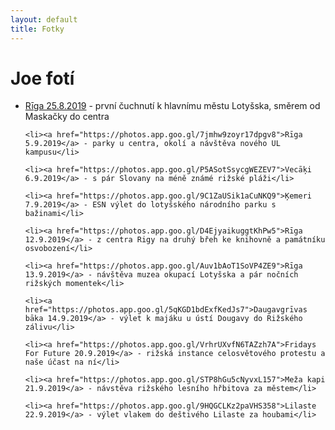 ```yaml
---
layout: default
title: Fotky
---
```


<div class="home" id="home">
<h1>Joe fotí</h1>
  <ul>
    <li><a href="https://photos.app.goo.gl/GNJFKCK8fwZdmSCA7">Rīga 25.8.2019</a> - první čuchnutí k hlavnímu městu Lotyšska, směrem od Maskačky do centra</li>

    <li><a href="https://photos.app.goo.gl/7jmhw9zoyr17dpgv8">Rīga 5.9.2019</a> - parky u centra, okolí a návštěva nového UL kampusu</li>

    <li><a href="https://photos.app.goo.gl/P5ASotSsycgWEZEV7">Vecāķi 6.9.2019</a> - s pár Slovany na méně známé rižské pláži</li>

    <li><a href="https://photos.app.goo.gl/9C1ZaUSik1aCuNKQ9">Ķemeri 7.9.2019</a> - ESN výlet do lotyšského národního parku s bažinami</li>

    <li><a href="https://photos.app.goo.gl/D4EjyaikuggtKhPw5">Rīga 12.9.2019</a> - z centra Rigy na druhý břeh ke knihovně a památníku osvobození</li>

    <li><a href="https://photos.app.goo.gl/Auv1bAoT1SoVP4ZE9">Rīga 13.9.2019</a> - návštěva muzea okupací Lotyšska a pár nočních rižských momentek</li>

    <li><a href="https://photos.app.goo.gl/5qKGD1bdExfKedJs7">Daugavgrīvas bāka 14.9.2019</a> - výlet k majáku u ústí Dougavy do Rižského zálivu</li>

    <li><a href="https://photos.app.goo.gl/VrhrUXvfN6TAZzh7A">Fridays For Future 20.9.2019</a> - rižská instance celosvětového protestu a naše účast na ní</li>

    <li><a href="https://photos.app.goo.gl/STP8hGu5cNyvxL157">Meža kapi 21.9.2019</a> - návstěva rižského lesního hřbitova za městem</li>

    <li><a href="https://photos.app.goo.gl/9HQGCLKz2paVHS358">Lilaste 22.9.2019</a> - výlet vlakem do deštivého Lilaste za houbami</li>
  </ul>
</div>